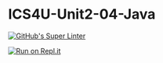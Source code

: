 # ICS4U-Unit2-04-Java

[![GitHub's Super Linter](https://github.com/jaeyoon-lee2/ICS4U-Unit2-04-Java/workflows/GitHub's%20Super%20Linter/badge.svg)](https://github.com/jaeyoon-lee2/ICS4U-Unit2-04-Java/actions)

[![Run on Repl.it](https://repl.it/badge/github/jaeyoon-lee2/ICS4U-Unit2-04-Java)](https://repl.it/github/jaeyoon-lee2/ICS4U-Unit2-04-Java)
